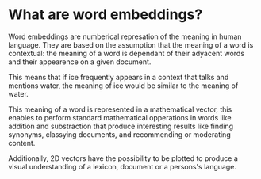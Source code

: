 # What are word embeddings?

Word embeddings are numberical represation of the meaning in human language. They are based on the assumption that the meaning of a word is contextual: the meaning of a word is dependant of their adyacent words and their appearence on a given document.

This means that if ice frequently appears in a context that talks and mentions water, the meaning of ice would be similar to the meaning of water.

This meaning of a word is represented in a mathematical vector, this enables to perform standard mathematical opperations in words like addition and substraction that produce interesting results like finding synonyms, classying documents, and recommending or moderating content.

Additionally, 2D vectors have the possibility to be plotted to produce a visual understanding of a lexicon, document or a persons's language.
